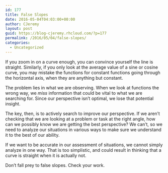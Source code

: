 ```yaml
---
id: 177
title: False Slopes
date: 2016-05-04T04:03:00+00:00
author: CJeremy
layout: post
guid: https://blog-cjeremy.rhcloud.com/?p=177
permalink: /2016/05/04/false-slopes/
categories:
  - Uncategorized
---
```

If you zoom in on a curve enough, you can convince yourself the line is straight. Similarly, if you only look at the average value of a sine or cosine curve, you may mistake the functions for constant functions going through the horizontal axis, when they are anything but constant.

The problem lies in what we are observing. When we look at functions the wrong way, we _miss_ information that could be vital to what we are searching for. Since our perspective isn&#8217;t optimal, we lose that potential insight.

The key, then, is to actively search to improve our perspective. If we aren&#8217;t checking that we are looking at a problem or task at the right angle, how can we possibly know we are getting the best perspective? We can&#8217;t, so we need to analyze our situations in various ways to make sure we understand it to the best of our ability.

If we want to be accurate in our assessment of situations, we cannot simply analyze in one way. That is too simplistic, and could result in thinking that a curve is straight when it is actually not.

Don&#8217;t fall prey to false slopes. Check your work.